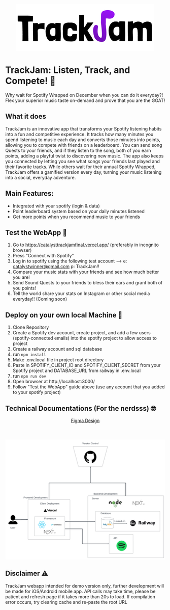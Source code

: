 <p align="center">
  <img src="https://github.com/BobbySuciady/Trackjam/blob/master/public/trackJamLogoSmall.png" alt="Small TrackJam logo">
</p>

# TrackJam: Listen, Track, and Compete! 🎵

Why wait for Spotify Wrapped on December when you can do it everyday?!
Flex your superior music taste on-demand and prove that you are the GOAT!

## What it does 

TrackJam is an innovative app that transforms your Spotify listening habits into a fun and competitive experience. It tracks how many minutes you spend listening to music each day and converts those minutes into points, allowing you to compete with friends on a leaderboard. You can send song Quests to your friends, and if they listen to the song, both of you earn points, adding a playful twist to discovering new music. The app also keeps you connected by letting you see what songs your friends last played and their favorite tracks. While others wait for their annual Spotify Wrapped, TrackJam offers a gamified version every day, turning your music listening into a social, everyday adventure.

## Main Features:

+ Integrated with your spotify (login & data)
+ Point leaderboard system based on your daily minutes listened
+ Get more points when you recommend music to your friends

## Test the WebApp 🚀

1. Go to https://catalysttrackjamfinal.vercel.app/ (preferably in incognito browser)
2. Press "Connect with Spotify"
3. Log in to spotify using the following test account --> e: catalystwinner@gmail.com p: TrackJam!!
4. Compare your music stats with your friends and see how much better you are!
5. Send Sound Quests to your friends to bless their ears and grant both of you points!
6. Tell the world share your stats on Instagram or other social media everyday!! (Coming soon)

## Deploy on your own local Machine 🤖

1. Clone Repository
2. Create a Spotify dev account, create project, and add a few users (spotify-connected emails) into the spotify project to allow access to project
3. Create a railway account and sql database
4. run `npm install`
5. Make .env.local file in project root directory 
6. Paste in SPOTIFY_CLIENT_ID and SPOTIFY_CLIENT_SECRET from your Spotify project and DATABASE_URL from railway in .env.local
7. run `npm run dev`
8. Open browser at http://localhost:3000/
9. Follow "Test the WebApp" guide above (use any account that you added to your spotify project)

## Technical Documentations (For the nerdsss) 🤓

<p align="center">
  <a href="https://www.figma.com/design/rUhvm55llHjEU9CCjjqp15/Catalyst-2024?node-id=0-1&t=1mcW85Fbs4yYhKk7-1" target="_blank"> Figma Design</a>
  <br>
  <br>
  <br>
  <br>
  <img src="https://github.com/BobbySuciady/Trackjam/blob/master/public/TrackJamArchitectureDiagram.png" alt="TrackJam Architectural Diagram">
</p>

## Disclaimer ⚠️

TrackJam webapp intended for demo version only, further development will be made for iOS/Android mobile app.
API calls may take time, please be patient and refresh page if it takes more than 20s to load.
If compilation error occurs, try clearing cache and re-paste the root URL